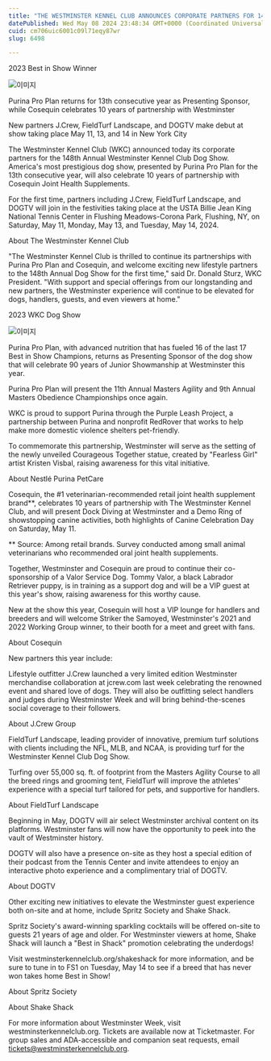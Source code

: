 ```yaml
---
title: "THE WESTMINSTER KENNEL CLUB ANNOUNCES CORPORATE PARTNERS FOR 148th DOG SHOW"
datePublished: Wed May 08 2024 23:48:34 GMT+0000 (Coordinated Universal Time)
cuid: cm706uic6001c09l71eqy87wr
slug: 6498

---
```



2023 Best in Show Winner

![이미지](https://cdn.hashnode.com/res/hashnode/image/upload/v1739260584067/f446a167-934f-4ace-b186-0c5ee96ca5ca.jpeg)

Purina Pro Plan returns for 13th consecutive year as Presenting Sponsor, while Cosequin celebrates 10 years of partnership with Westminster

New partners J.Crew, FieldTurf Landscape, and DOGTV make debut at show taking place May 11, 13, and 14 in New York City

The Westminster Kennel Club (WKC) announced today its corporate partners for the 148th Annual Westminster Kennel Club Dog Show. America's most prestigious dog show, presented by Purina Pro Plan for the 13th consecutive year, will also celebrate 10 years of partnership with Cosequin Joint Health Supplements.

For the first time, partners including J.Crew, FieldTurf Landscape, and DOGTV will join in the festivities taking place at the USTA Billie Jean King National Tennis Center in Flushing Meadows-Corona Park, Flushing, NY, on Saturday, May 11, Monday, May 13, and Tuesday, May 14, 2024.

About The Westminster Kennel Club

"The Westminster Kennel Club is thrilled to continue its partnerships with Purina Pro Plan and Cosequin, and welcome exciting new lifestyle partners to the 148th Annual Dog Show for the first time," said Dr. Donald Sturz, WKC President. "With support and special offerings from our longstanding and new partners, the Westminster experience will continue to be elevated for dogs, handlers, guests, and even viewers at home."

2023 WKC Dog Show

![이미지](https://cdn.hashnode.com/res/hashnode/image/upload/v1739260586053/2c564416-d8ac-433f-b58d-277289cc70a9.jpeg)

Purina Pro Plan, with advanced nutrition that has fueled 16 of the last 17 Best in Show Champions, returns as Presenting Sponsor of the dog show that will celebrate 90 years of Junior Showmanship at Westminster this year.

Purina Pro Plan will present the 11th Annual Masters Agility and 9th Annual Masters Obedience Championships once again.

WKC is proud to support Purina through the Purple Leash Project, a partnership between Purina and nonprofit RedRover that works to help make more domestic violence shelters pet-friendly.

To commemorate this partnership, Westminster will serve as the setting of the newly unveiled Courageous Together statue, created by "Fearless Girl" artist Kristen Visbal, raising awareness for this vital initiative.

About Nestlé Purina PetCare

Cosequin, the #1 veterinarian-recommended retail joint health supplement brand**, celebrates 10 years of partnership with The Westminster Kennel Club, and will present Dock Diving at Westminster and a Demo Ring of showstopping canine activities, both highlights of Canine Celebration Day on Saturday, May 11.

** Source: Among retail brands. Survey conducted among small animal veterinarians who recommended oral joint health supplements.

Together, Westminster and Cosequin are proud to continue their co-sponsorship of a Valor Service Dog. Tommy Valor, a black Labrador Retriever puppy, is in training as a support dog and will be a VIP guest at this year's show, raising awareness for this worthy cause.

New at the show this year, Cosequin will host a VIP lounge for handlers and breeders and will welcome Striker the Samoyed, Westminster's 2021 and 2022 Working Group winner, to their booth for a meet and greet with fans.

About Cosequin

New partners this year include:

Lifestyle outfitter J.Crew launched a very limited edition Westminster merchandise collaboration at jcrew.com last week celebrating the renowned event and shared love of dogs. They will also be outfitting select handlers and judges during Westminster Week and will bring behind-the-scenes social coverage to their followers.

About J.Crew Group

FieldTurf Landscape, leading provider of innovative, premium turf solutions with clients including the NFL, MLB, and NCAA, is providing turf for the Westminster Kennel Club Dog Show.

Turfing over 55,000 sq. ft. of footprint from the Masters Agility Course to all the breed rings and grooming tent, FieldTurf will improve the athletes' experience with a special turf tailored for pets, and supportive for handlers.

About FieldTurf Landscape

Beginning in May, DOGTV will air select Westminster archival content on its platforms. Westminster fans will now have the opportunity to peek into the vault of Westminster history.

DOGTV will also have a presence on-site as they host a special edition of their podcast from the Tennis Center and invite attendees to enjoy an interactive photo experience and a complimentary trial of DOGTV.

About DOGTV

Other exciting new initiatives to elevate the Westminster guest experience both on-site and at home, include Spritz Society and Shake Shack.

Spritz Society's award-winning sparkling cocktails will be offered on-site to guests 21 years of age and older. For Westminster viewers at home, Shake Shack will launch a "Best in Shack" promotion celebrating the underdogs!

Visit westminsterkennelclub.org/shakeshack for more information, and be sure to tune in to FS1 on Tuesday, May 14 to see if a breed that has never won takes home Best in Show!

About Spritz Society

About Shake Shack

For more information about Westminster Week, visit westminsterkennelclub.org. Tickets are available now at Ticketmaster. For group sales and ADA-accessible and companion seat requests, email tickets@westminsterkennelclub.org.